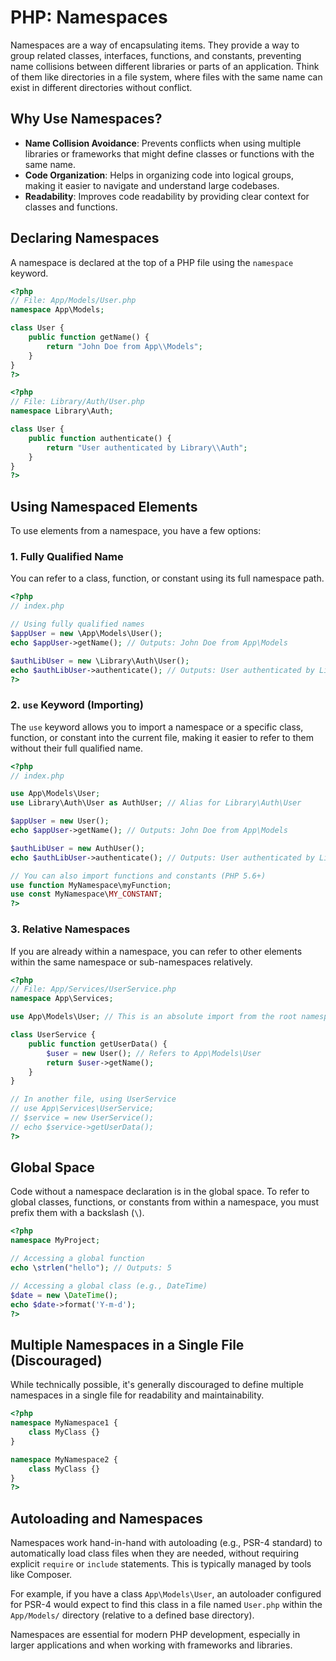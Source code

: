 # PHP: Namespaces

Namespaces are a way of encapsulating items. They provide a way to group related classes, interfaces, functions, and constants, preventing name collisions between different libraries or parts of an application. Think of them like directories in a file system, where files with the same name can exist in different directories without conflict.

## Why Use Namespaces?

*   **Name Collision Avoidance**: Prevents conflicts when using multiple libraries or frameworks that might define classes or functions with the same name.
*   **Code Organization**: Helps in organizing code into logical groups, making it easier to navigate and understand large codebases.
*   **Readability**: Improves code readability by providing clear context for classes and functions.

## Declaring Namespaces

A namespace is declared at the top of a PHP file using the `namespace` keyword.

```php
<?php
// File: App/Models/User.php
namespace App\Models;

class User {
    public function getName() {
        return "John Doe from App\\Models";
    }
}
?>
```

```php
<?php
// File: Library/Auth/User.php
namespace Library\Auth;

class User {
    public function authenticate() {
        return "User authenticated by Library\\Auth";
    }
}
?>
```

## Using Namespaced Elements

To use elements from a namespace, you have a few options:

### 1. Fully Qualified Name

You can refer to a class, function, or constant using its full namespace path.

```php
<?php
// index.php

// Using fully qualified names
$appUser = new \App\Models\User();
echo $appUser->getName(); // Outputs: John Doe from App\Models

$authLibUser = new \Library\Auth\User();
echo $authLibUser->authenticate(); // Outputs: User authenticated by Library\Auth
?>
```

### 2. `use` Keyword (Importing)

The `use` keyword allows you to import a namespace or a specific class, function, or constant into the current file, making it easier to refer to them without their full qualified name.

```php
<?php
// index.php

use App\Models\User;
use Library\Auth\User as AuthUser; // Alias for Library\Auth\User

$appUser = new User();
echo $appUser->getName(); // Outputs: John Doe from App\Models

$authLibUser = new AuthUser();
echo $authLibUser->authenticate(); // Outputs: User authenticated by Library\Auth

// You can also import functions and constants (PHP 5.6+)
use function MyNamespace\myFunction;
use const MyNamespace\MY_CONSTANT;
?>
```

### 3. Relative Namespaces

If you are already within a namespace, you can refer to other elements within the same namespace or sub-namespaces relatively.

```php
<?php
// File: App/Services/UserService.php
namespace App\Services;

use App\Models\User; // This is an absolute import from the root namespace

class UserService {
    public function getUserData() {
        $user = new User(); // Refers to App\Models\User
        return $user->getName();
    }
}

// In another file, using UserService
// use App\Services\UserService;
// $service = new UserService();
// echo $service->getUserData();
?>
```

## Global Space

Code without a namespace declaration is in the global space. To refer to global classes, functions, or constants from within a namespace, you must prefix them with a backslash (`\`).

```php
<?php
namespace MyProject;

// Accessing a global function
echo \strlen("hello"); // Outputs: 5

// Accessing a global class (e.g., DateTime)
$date = new \DateTime();
echo $date->format('Y-m-d');
?>
```

## Multiple Namespaces in a Single File (Discouraged)

While technically possible, it's generally discouraged to define multiple namespaces in a single file for readability and maintainability.

```php
<?php
namespace MyNamespace1 {
    class MyClass {}
}

namespace MyNamespace2 {
    class MyClass {}
}
?>
```

## Autoloading and Namespaces

Namespaces work hand-in-hand with autoloading (e.g., PSR-4 standard) to automatically load class files when they are needed, without requiring explicit `require` or `include` statements. This is typically managed by tools like Composer.

For example, if you have a class `App\Models\User`, an autoloader configured for PSR-4 would expect to find this class in a file named `User.php` within the `App/Models/` directory (relative to a defined base directory).

Namespaces are essential for modern PHP development, especially in larger applications and when working with frameworks and libraries.